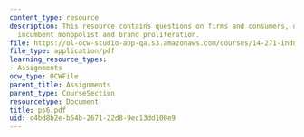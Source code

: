 ```yaml
---
content_type: resource
description: This resource contains questions on firms and consumers, degree of differentiation,
  incumbent monopolist and brand proliferation.
file: https://ol-ocw-studio-app-qa.s3.amazonaws.com/courses/14-271-industrial-organization-i-fall-2005/c4bd8b2eb54b267122d89ec13dd100e9_ps6.pdf
file_type: application/pdf
learning_resource_types:
- Assignments
ocw_type: OCWFile
parent_title: Assignments
parent_type: CourseSection
resourcetype: Document
title: ps6.pdf
uid: c4bd8b2e-b54b-2671-22d8-9ec13dd100e9
---
```

